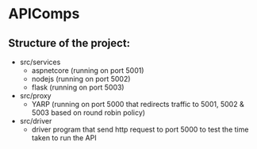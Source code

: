# APIComps

## Structure of the project: 

- src/services
    - aspnetcore (running on port 5001)
    - nodejs (running on port 5002)
    - flask (running on port 5003)
- src/proxy 
    - YARP (running on port 5000 that redirects traffic to 5001, 5002 & 5003 based on round robin policy)
- src/driver
    - driver program that send http request to port 5000 to test the time taken to run the API
